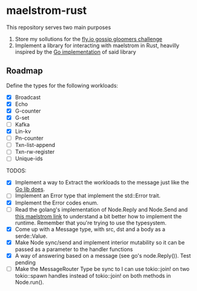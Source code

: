 # maelstrom-rust

This repository serves two main purposes

1. Store my sollutions for the [fly.io gossip gloomers challenge](https://fly.io/dist-sys/)
2. Implement a library for interacting with maelstrom in Rust, heavilly inspired
by the [Go implementation](https://pkg.go.dev/github.com/jepsen-io/maelstrom/demo/go) of said library

## Roadmap

Define the types for the following workloads:

- [x] Broadcast
- [x] Echo
- [x] G-counter
- [x] G-set
- [ ] Kafka
- [x] Lin-kv
- [ ] Pn-counter
- [ ] Txn-list-append
- [ ] Txn-rw-register
- [ ] Unique-ids

TODOS:

- [x] Implement a way to Extract the workloads to the message just like the
[Go lib does](https://pkg.go.dev/github.com/jepsen-io/maelstrom/demo/go#Message).
- [ ] Implement an Error type that implement the std::Error trait.
- [x] Implement the Error codes enum.
- [ ] Read the golang's implementation of Node.Reply and Node.Send
and [this maelstrom link](https://github.com/jepsen-io/maelstrom/blob/main/doc/protocol.md#messages)
to understand a bit better how to implement the runtime.
Remember that you're trying to use the typesystem.
- [x] Come up with a Message type, with src, dst and a body as a serde::Value.
- [x] Make Node sync/send and implement interior mutability so it can be passed
as a parameter to the handler functions
- [x] A way of answering based on a message (see go's node.Reply()). Test pending
- [ ] Make the MessageRouter Type be sync to I can use tokio::join! on two
tokio::spawn handles instead of tokio::join! on both methods in Node.run().
